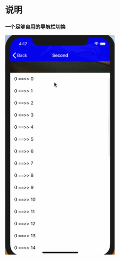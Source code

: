 #  说明
###  一个足够自用的导航栏切换

![alt demo](https://github.com/hyacinthxinxin/fx_NavigationBarDemo/blob/master/NavigationBarDemo/deme.gif)
